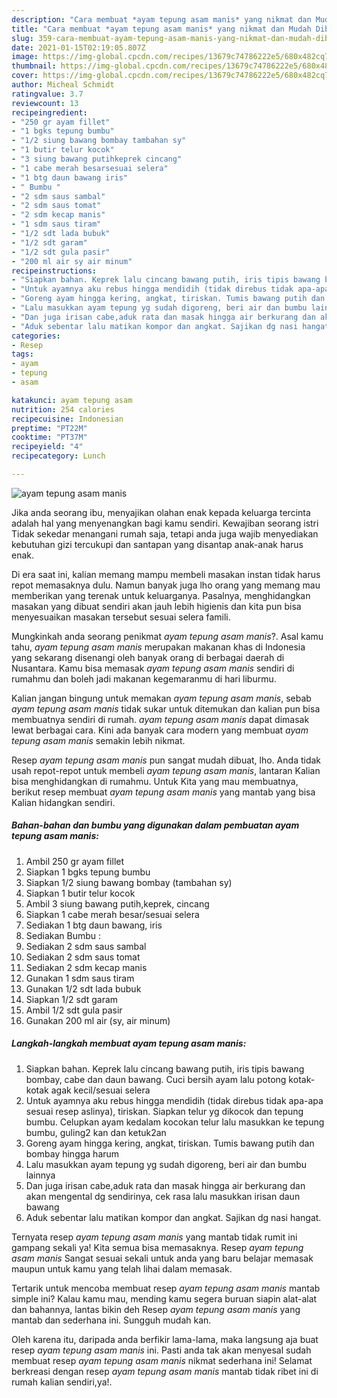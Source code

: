 ```yaml
---
description: "Cara membuat *ayam tepung asam manis* yang nikmat dan Mudah Dibuat"
title: "Cara membuat *ayam tepung asam manis* yang nikmat dan Mudah Dibuat"
slug: 359-cara-membuat-ayam-tepung-asam-manis-yang-nikmat-dan-mudah-dibuat
date: 2021-01-15T02:19:05.807Z
image: https://img-global.cpcdn.com/recipes/13679c74786222e5/680x482cq70/ayam-tepung-asam-manis-foto-resep-utama.jpg
thumbnail: https://img-global.cpcdn.com/recipes/13679c74786222e5/680x482cq70/ayam-tepung-asam-manis-foto-resep-utama.jpg
cover: https://img-global.cpcdn.com/recipes/13679c74786222e5/680x482cq70/ayam-tepung-asam-manis-foto-resep-utama.jpg
author: Micheal Schmidt
ratingvalue: 3.7
reviewcount: 13
recipeingredient:
- "250 gr ayam fillet"
- "1 bgks tepung bumbu"
- "1/2 siung bawang bombay tambahan sy"
- "1 butir telur kocok"
- "3 siung bawang putihkeprek cincang"
- "1 cabe merah besarsesuai selera"
- "1 btg daun bawang iris"
- " Bumbu "
- "2 sdm saus sambal"
- "2 sdm saus tomat"
- "2 sdm kecap manis"
- "1 sdm saus tiram"
- "1/2 sdt lada bubuk"
- "1/2 sdt garam"
- "1/2 sdt gula pasir"
- "200 ml air sy air minum"
recipeinstructions:
- "Siapkan bahan. Keprek lalu cincang bawang putih, iris tipis bawang bombay, cabe dan daun bawang. Cuci bersih ayam lalu potong kotak-kotak agak kecil/sesuai selera"
- "Untuk ayamnya aku rebus hingga mendidih (tidak direbus tidak apa-apa sesuai resep aslinya), tiriskan. Siapkan telur yg dikocok dan tepung bumbu. Celupkan ayam kedalam kocokan telur lalu masukkan ke tepung bumbu, guling2 kan dan ketuk2an"
- "Goreng ayam hingga kering, angkat, tiriskan. Tumis bawang putih dan bombay hingga harum"
- "Lalu masukkan ayam tepung yg sudah digoreng, beri air dan bumbu lainnya"
- "Dan juga irisan cabe,aduk rata dan masak hingga air berkurang dan akan mengental dg sendirinya, cek rasa lalu masukkan irisan daun bawang"
- "Aduk sebentar lalu matikan kompor dan angkat. Sajikan dg nasi hangat."
categories:
- Resep
tags:
- ayam
- tepung
- asam

katakunci: ayam tepung asam 
nutrition: 254 calories
recipecuisine: Indonesian
preptime: "PT22M"
cooktime: "PT37M"
recipeyield: "4"
recipecategory: Lunch

---
```



![*ayam tepung asam manis*](https://img-global.cpcdn.com/recipes/13679c74786222e5/680x482cq70/ayam-tepung-asam-manis-foto-resep-utama.jpg)

Jika anda seorang ibu, menyajikan olahan enak kepada keluarga tercinta adalah hal yang menyenangkan bagi kamu sendiri. Kewajiban seorang istri Tidak sekedar menangani rumah saja, tetapi anda juga wajib menyediakan kebutuhan gizi tercukupi dan santapan yang disantap anak-anak harus enak.

Di era  saat ini, kalian memang mampu membeli masakan instan tidak harus repot memasaknya dulu. Namun banyak juga lho orang yang memang mau memberikan yang terenak untuk keluarganya. Pasalnya, menghidangkan masakan yang dibuat sendiri akan jauh lebih higienis dan kita pun bisa menyesuaikan masakan tersebut sesuai selera famili. 



Mungkinkah anda seorang penikmat *ayam tepung asam manis*?. Asal kamu tahu, *ayam tepung asam manis* merupakan makanan khas di Indonesia yang sekarang disenangi oleh banyak orang di berbagai daerah di Nusantara. Kamu bisa memasak *ayam tepung asam manis* sendiri di rumahmu dan boleh jadi makanan kegemaranmu di hari liburmu.

Kalian jangan bingung untuk memakan *ayam tepung asam manis*, sebab *ayam tepung asam manis* tidak sukar untuk ditemukan dan kalian pun bisa membuatnya sendiri di rumah. *ayam tepung asam manis* dapat dimasak lewat berbagai cara. Kini ada banyak cara modern yang membuat *ayam tepung asam manis* semakin lebih nikmat.

Resep *ayam tepung asam manis* pun sangat mudah dibuat, lho. Anda tidak usah repot-repot untuk membeli *ayam tepung asam manis*, lantaran Kalian bisa menghidangkan di rumahmu. Untuk Kita yang mau membuatnya, berikut resep membuat *ayam tepung asam manis* yang mantab yang bisa Kalian hidangkan sendiri.

<!--inarticleads1-->

##### Bahan-bahan dan bumbu yang digunakan dalam pembuatan *ayam tepung asam manis*:

1. Ambil 250 gr ayam fillet
1. Siapkan 1 bgks tepung bumbu
1. Siapkan 1/2 siung bawang bombay (tambahan sy)
1. Siapkan 1 butir telur kocok
1. Ambil 3 siung bawang putih,keprek, cincang
1. Siapkan 1 cabe merah besar/sesuai selera
1. Sediakan 1 btg daun bawang, iris
1. Sediakan  Bumbu :
1. Sediakan 2 sdm saus sambal
1. Sediakan 2 sdm saus tomat
1. Sediakan 2 sdm kecap manis
1. Gunakan 1 sdm saus tiram
1. Gunakan 1/2 sdt lada bubuk
1. Siapkan 1/2 sdt garam
1. Ambil 1/2 sdt gula pasir
1. Gunakan 200 ml air (sy, air minum)




<!--inarticleads2-->

##### Langkah-langkah membuat *ayam tepung asam manis*:

1. Siapkan bahan. Keprek lalu cincang bawang putih, iris tipis bawang bombay, cabe dan daun bawang. Cuci bersih ayam lalu potong kotak-kotak agak kecil/sesuai selera
1. Untuk ayamnya aku rebus hingga mendidih (tidak direbus tidak apa-apa sesuai resep aslinya), tiriskan. Siapkan telur yg dikocok dan tepung bumbu. Celupkan ayam kedalam kocokan telur lalu masukkan ke tepung bumbu, guling2 kan dan ketuk2an
1. Goreng ayam hingga kering, angkat, tiriskan. Tumis bawang putih dan bombay hingga harum
1. Lalu masukkan ayam tepung yg sudah digoreng, beri air dan bumbu lainnya
1. Dan juga irisan cabe,aduk rata dan masak hingga air berkurang dan akan mengental dg sendirinya, cek rasa lalu masukkan irisan daun bawang
1. Aduk sebentar lalu matikan kompor dan angkat. Sajikan dg nasi hangat.




Ternyata resep *ayam tepung asam manis* yang mantab tidak rumit ini gampang sekali ya! Kita semua bisa memasaknya. Resep *ayam tepung asam manis* Sangat sesuai sekali untuk anda yang baru belajar memasak maupun untuk kamu yang telah lihai dalam memasak.

Tertarik untuk mencoba membuat resep *ayam tepung asam manis* mantab simple ini? Kalau kamu mau, mending kamu segera buruan siapin alat-alat dan bahannya, lantas bikin deh Resep *ayam tepung asam manis* yang mantab dan sederhana ini. Sungguh mudah kan. 

Oleh karena itu, daripada anda berfikir lama-lama, maka langsung aja buat resep *ayam tepung asam manis* ini. Pasti anda tak akan menyesal sudah membuat resep *ayam tepung asam manis* nikmat sederhana ini! Selamat berkreasi dengan resep *ayam tepung asam manis* mantab tidak ribet ini di rumah kalian sendiri,ya!.

